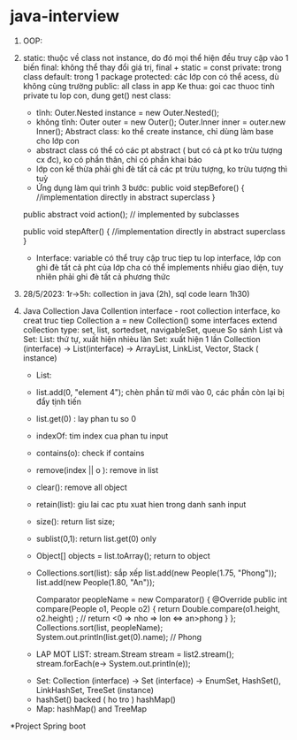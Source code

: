 # java-interview
1. OOP:
2. static: thuộc về class not instance, do đó mọi thể hiện đều truy cập vào 1 biến
  final: không thể thay đổi giá trị, final + static = const
  private: trong class
  default: trong 1 package
  protected: các lớp con có thể acess, dù không cùng trường
  public: all class in app
  Ke thua: goi cac thuoc tinh private tu lop con, dung get()
  nest class: 
    + tĩnh: Outer.Nested instance = new Outer.Nested();
    + không tĩnh: Outer outer = new Outer();
                  Outer.Inner inner = outer.new Inner();
   Abstract class: ko thể create instance, chỉ dùng làm base cho lớp con
    + abstract class có thể có các pt abstract ( but có cả pt ko trừu tượng cx đc), ko có phần thân, chỉ có phần khai báo
    + lớp con kế thừa phải ghi đè tất cả các pt trừu tượng, ko trừu tượng thì tuỳ
    + Ứng dụng làm qui trình 3 bước:  public void stepBefore() {
        //implementation directly in abstract superclass
    }

    public abstract void action(); // implemented by subclasses

    public void stepAfter() {
        //implementation directly in abstract superclass
    }
    + Interface: variable có thể truy cập truc tiep tu lop interface, lớp con ghi đè tất cả pht của lớp cha
      có thể implements nhiều giao diện, tuy nhiên phải ghi đè tất cả phương thức
      
4. 28/5/2023: 1r->5h: collection in java (2h), sql code learn 1h30)
5. Java Collection
  Java Collention interface - root collection interface, ko creat truc tiep Collection a = new Collection()
  some interfaces extend collection type: set, list, sortedset, navigableSet, queue
  So sánh List và Set:
    List: thứ tự, xuất hiện nhièu làn
    Set: xuất hiện 1 lần
    Collection (interface) -> List(interface) -> ArrayList, LinkList, Vector, Stack ( instance)
      - List:
      + list.add(0, "element 4"); chèn phần từ mới vào 0, các phần còn lại bị đẩy tịnh tiến
      + list.get(0) : lay phan tu so 0
      + indexOf: tim index cua phan tu input
      + contains(o): check if contains 
      + remove(index || o ): remove in list
      + clear(): remove all object
      + retain(list): giu lai cac ptu xuat hien trong danh sanh input
      + size(): return list size;
      + sublist(0,1): return list.get(0) only
      + Object[] objects = list.toArray(); return to object
      + Collections.sort(list): sắp xếp  list.add(new People(1.75, "Phong"));
        list.add(new People(1.80, "An"));

        Comparator<People> peopleName =  new Comparator<People>() {
            @Override
            public int compare(People o1, People o2) {
                return Double.compare(o1.height, o2.height) ; // return <0 => nho => lon <=> an>phong
            }
        };
        Collections.sort(list, peopleName);
        System.out.println(list.get(0).name); // Phong
      + LAP MOT LIST: stream.Stream<String> stream = list2.stream();
        stream.forEach(e-> System.out.println(e));
      
      - Set: Collection (interface) -> Set (interface) -> EnumSet, HashSet(), LinkHashSet, TreeSet (instance)
      + hashSet() backed ( ho tro ) hashMap()
      - Map: hashMap() and TreeMap
      

*Project Spring boot

      
      
